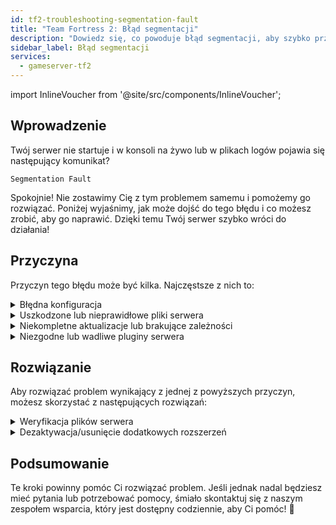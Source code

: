 ```yaml
---
id: tf2-troubleshooting-segmentation-fault
title: "Team Fortress 2: Błąd segmentacji"
description: "Dowiedz się, co powoduje błąd segmentacji, aby szybko przywrócić stabilność i wydajność Twojego serwera → Sprawdź teraz"
sidebar_label: Błąd segmentacji
services:
  - gameserver-tf2
---
```


import InlineVoucher from '@site/src/components/InlineVoucher';

## Wprowadzenie

Twój serwer nie startuje i w konsoli na żywo lub w plikach logów pojawia się następujący komunikat?

```
Segmentation Fault
```

Spokojnie! Nie zostawimy Cię z tym problemem samemu i pomożemy go rozwiązać. Poniżej wyjaśnimy, jak może dojść do tego błędu i co możesz zrobić, aby go naprawić. Dzięki temu Twój serwer szybko wróci do działania!



<InlineVoucher />



## Przyczyna

Przyczyn tego błędu może być kilka. Najczęstsze z nich to:

<details>
  <summary>Błędna konfiguracja</summary>

Niepoprawnie lub niekompletnie skonfigurowany plik konfiguracyjny może spowodować, że serwer podczas startu lub działania będzie próbował uzyskać dostęp do nieprawidłowych parametrów lub obszarów pamięci.

Dzieje się tak szczególnie wtedy, gdy np. wcięcia lub przypisania wartości nie są zastosowane prawidłowo. W efekcie może to prowadzić do awarii lub nieokreślonego zachowania (np. błędu segmentacji).

</details>

<details>
  <summary>Uszkodzone lub nieprawidłowe pliki serwera</summary>

  W wyniku błędnych transferów, ręcznych zmian lub uszkodzonych instalacji, kluczowe pliki serwera mogą ulec uszkodzeniu. Może to powodować nieoczekiwane zachowanie lub krytyczne awarie, takie jak błąd segmentacji podczas ładowania lub wykonywania.

</details>

<details>
  <summary>Niekompletne aktualizacje lub brakujące zależności</summary>

  Jeśli aktualizacja serwera nie została w pełni zakończona lub brakuje pewnych zależności czy modułów, mogą pojawić się błędy podczas startu lub działania serwera.

</details>

<details>
  <summary>Niezgodne lub wadliwe pluginy serwera</summary>

  Dodatkowe rozszerzenia, takie jak SourceMod/MetaMod lub pluginy niekompatybilne z wersją serwera lub źle zaprogramowane, mogą bezpośrednio wpływać na dostęp do pamięci serwera i powodować problemy.

</details>



## Rozwiązanie

Aby rozwiązać problem wynikający z jednej z powyższych przyczyn, możesz skorzystać z następujących rozwiązań: 

<details>
  <summary>Weryfikacja plików serwera</summary>

Aby uniknąć błędów spowodowanych uszkodzonymi lub niekompletnymi plikami gry, zalecamy skorzystanie z funkcji **Weryfikuj pliki Steam** w **panelu głównym** serwera gier.

![img](https://screensaver01.zap-hosting.com/index.php/s/wkJkGqPPg3NxrRt/preview)

  Serwer gry zostanie automatycznie sprawdzony przez SteamCMD, a brakujące lub uszkodzone pliki zostaną zastąpione oryginalnymi wersjami. Proces jest w pełni zautomatyzowany i gwarantuje, że pliki serwera będą zgodne z aktualną wersją Steam.

</details>

<details>
  <summary>Dezaktywacja/usunięcie dodatkowych rozszerzeń</summary>

Jeśli dodałeś do swojego serwera gier dodatkowe rozszerzenia, takie jak SourceMod/MetaMod i pluginy, warto przynajmniej tymczasowo je wyłączyć lub usunąć.

Ten krok pozwoli wykluczyć, czy problemy są powodowane przez dodatkową zawartość. Po aktualizacjach często zdarzają się problemy z takimi dodatkami, ponieważ mogą być niekompatybilne z nową wersją serwera lub jeszcze nie zostały do niej dostosowane.

</details>

## Podsumowanie

Te kroki powinny pomóc Ci rozwiązać problem. Jeśli jednak nadal będziesz mieć pytania lub potrzebować pomocy, śmiało skontaktuj się z naszym zespołem wsparcia, który jest dostępny codziennie, aby Ci pomóc! 🙂

<InlineVoucher />